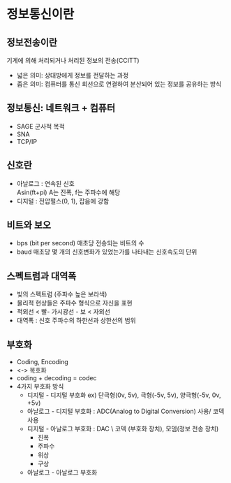 # 정보통신이란

## 정보전송이란
기계에 의해 처리되거나 처리된 정보의 전송\(CCITT)
- 넓은 의미: 상대방에게 정보를 전달하는 과정
- 좁은 의미: 컴퓨터를 통신 회선으로 연결하여 분산되어 있는 정보를 공유하는 방식

## 정보통신: 네트워크 + 컴퓨터
- SAGE 군사적 목적
- SNA
- TCP/IP

## 신호란
- 아날로그 : 연속된 신호 <br>
Asin\(ft+pi) A는 진폭, f는 주파수에 해당 
- 디지털 : 전압펄스\(0, 1), 잡음에 강함

## 비트와 보오
- bps (bit per second) 매초당 전송되는 비트의 수
- baud 매초당 몇 개의 신호변화가 있었는가를 나타내는 신호속도의 단위

## 스펙트럼과 대역폭
- 빛의 스펙트럼 (주파수 높은 보라색)
- 물리적 현상들은 주파수 형식으로 자신을 표현
- 적외선 < 빨- 가시광선 - 보 < 자외선
- 대역폭 : 신호 주파수의 하한선과 상한선의 범위 

## 부호화
- Coding, Encoding
- <-> 복호화
- coding + decoding = codec
- 4가지 부호화 방식
  - 디지털 - 디지털 부호화 ex) 단극형\(0v, 5v), 극형\(-5v, 5v), 양극형\(-5v, 0v, +5v)
  - 아날로그 - 디지털 부호화 : ADC\(Analog to Digital Conversion) 사용/ 코덱 사용
  - 디지털 - 아날로그 부호화 : DAC \ 코덱 \(부호화 장치), 모뎀\(정보 전송 장치) 
    - 진폭
    - 주파수
    - 위상
    - 구상
  - 아날로그 - 아날로그 부호화

